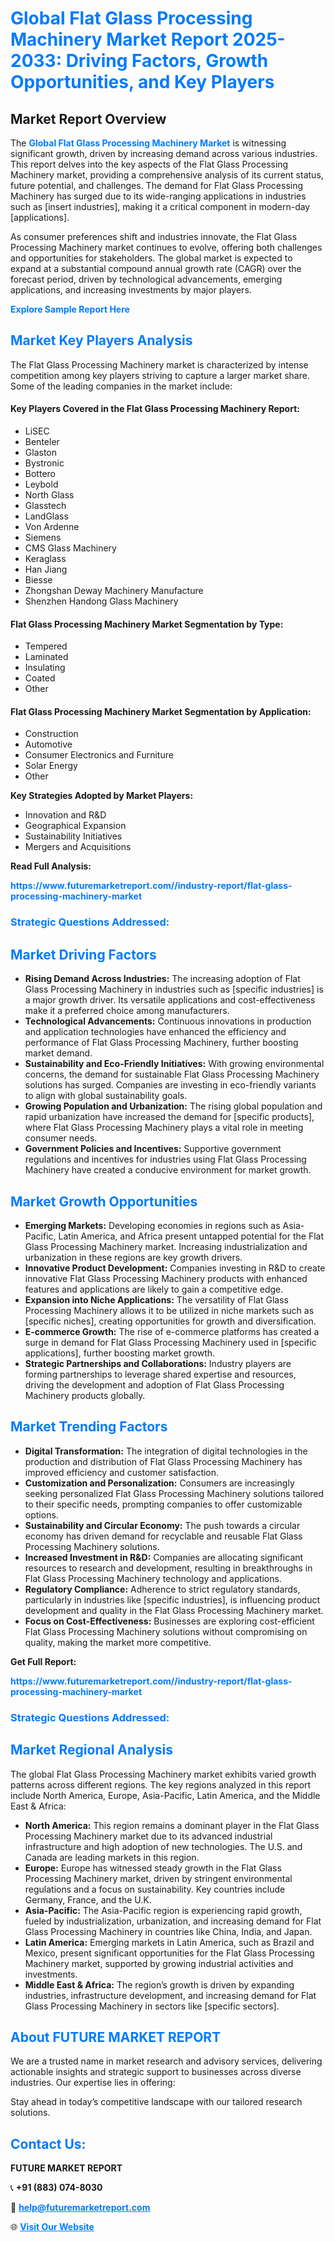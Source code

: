 <h1 style="color: #007BFF;">Global Flat Glass Processing Machinery Market Report 2025-2033: Driving Factors, Growth Opportunities, and Key Players</h1>

<section id="overview">
<h2>Market Report Overview</h2>
<p>The <a href="https://www.futuremarketreport.com//industry-report/flat-glass-processing-machinery-market" style="color: #007BFF; text-decoration: none;"><strong>Global Flat Glass Processing Machinery Market</strong></a> is witnessing significant growth, driven by increasing demand across various industries. This report delves into the key aspects of the Flat Glass Processing Machinery market, providing a comprehensive analysis of its current status, future potential, and challenges. The demand for Flat Glass Processing Machinery has surged due to its wide-ranging applications in industries such as [insert industries], making it a critical component in modern-day [applications].</p>
<p>As consumer preferences shift and industries innovate, the Flat Glass Processing Machinery market continues to evolve, offering both challenges and opportunities for stakeholders. The global market is expected to expand at a substantial compound annual growth rate (CAGR) over the forecast period, driven by technological advancements, emerging applications, and increasing investments by major players.</p>
</section>

<section id="overview">
<p><a href="https://www.futuremarketreport.com//request-sample/reportId=51472" style="color: #007BFF; text-decoration: none;"><strong>Explore Sample Report Here</strong></a></p>
</section>

<section id="key-players">
<h2 style="color: #007BFF;">Market Key Players Analysis</h2>
<p>The Flat Glass Processing Machinery market is characterized by intense competition among key players striving to capture a larger market share. Some of the leading companies in the market include:</p>
<h4>Key Players Covered in the Flat Glass Processing Machinery Report:</h4>
<ul><li>LiSEC</li><li>Benteler</li><li>Glaston</li><li>Bystronic</li><li>Bottero</li><li>Leybold</li><li>North Glass</li><li>Glasstech</li><li>LandGlass</li><li>Von Ardenne</li><li>Siemens</li><li>CMS Glass Machinery</li><li>Keraglass</li><li>Han Jiang</li><li>Biesse</li><li>Zhongshan Deway Machinery Manufacture</li><li>Shenzhen Handong Glass Machinery</li></ul>
<h4>Flat Glass Processing Machinery Market Segmentation by Type:</h4>
<ul><li>Tempered</li><li>Laminated</li><li>Insulating</li><li>Coated</li><li>Other</li></ul>

<h4>Flat Glass Processing Machinery Market Segmentation by Application:</h4>
<ul><li>Construction</li><li>Automotive</li><li>Consumer Electronics and Furniture</li><li>Solar Energy</li><li>Other</li></ul>
<p><strong>Key Strategies Adopted by Market Players:</strong></p>
<ul>
<li>Innovation and R&D</li>
<li>Geographical Expansion</li>
<li>Sustainability Initiatives</li>
<li>Mergers and Acquisitions</li>
</ul>
</section>

<section>
<p><strong>Read Full Analysis: </strong></p><a href="https://www.futuremarketreport.com//industry-report/flat-glass-processing-machinery-market" style="color: #007BFF; text-decoration: none;"><strong>https://www.futuremarketreport.com//industry-report/flat-glass-processing-machinery-market</strong></a>
<h3 style="color: #007BFF;">Strategic Questions Addressed:</h3>
</section>

<section id="driving-factors">
<h2 style="color: #007BFF;">Market Driving Factors</h2>
<ul>
<li><strong>Rising Demand Across Industries:</strong> The increasing adoption of Flat Glass Processing Machinery in industries such as [specific industries] is a major growth driver. Its versatile applications and cost-effectiveness make it a preferred choice among manufacturers.</li>
<li><strong>Technological Advancements:</strong> Continuous innovations in production and application technologies have enhanced the efficiency and performance of Flat Glass Processing Machinery, further boosting market demand.</li>
<li><strong>Sustainability and Eco-Friendly Initiatives:</strong> With growing environmental concerns, the demand for sustainable Flat Glass Processing Machinery solutions has surged. Companies are investing in eco-friendly variants to align with global sustainability goals.</li>
<li><strong>Growing Population and Urbanization:</strong> The rising global population and rapid urbanization have increased the demand for [specific products], where Flat Glass Processing Machinery plays a vital role in meeting consumer needs.</li>
<li><strong>Government Policies and Incentives:</strong> Supportive government regulations and incentives for industries using Flat Glass Processing Machinery have created a conducive environment for market growth.</li>
</ul>
</section>

<section id="growth-opportunities">
<h2 style="color: #007BFF;">Market Growth Opportunities</h2>
<ul>
<li><strong>Emerging Markets:</strong> Developing economies in regions such as Asia-Pacific, Latin America, and Africa present untapped potential for the Flat Glass Processing Machinery market. Increasing industrialization and urbanization in these regions are key growth drivers.</li>
<li><strong>Innovative Product Development:</strong> Companies investing in R&D to create innovative Flat Glass Processing Machinery products with enhanced features and applications are likely to gain a competitive edge.</li>
<li><strong>Expansion into Niche Applications:</strong> The versatility of Flat Glass Processing Machinery allows it to be utilized in niche markets such as [specific niches], creating opportunities for growth and diversification.</li>
<li><strong>E-commerce Growth:</strong> The rise of e-commerce platforms has created a surge in demand for Flat Glass Processing Machinery used in [specific applications], further boosting market growth.</li>
<li><strong>Strategic Partnerships and Collaborations:</strong> Industry players are forming partnerships to leverage shared expertise and resources, driving the development and adoption of Flat Glass Processing Machinery products globally.</li>
</ul>
</section>

<section id="trending-factors">
<h2 style="color: #007BFF;">Market Trending Factors</h2>
<ul>
<li><strong>Digital Transformation:</strong> The integration of digital technologies in the production and distribution of Flat Glass Processing Machinery has improved efficiency and customer satisfaction.</li>
<li><strong>Customization and Personalization:</strong> Consumers are increasingly seeking personalized Flat Glass Processing Machinery solutions tailored to their specific needs, prompting companies to offer customizable options.</li>
<li><strong>Sustainability and Circular Economy:</strong> The push towards a circular economy has driven demand for recyclable and reusable Flat Glass Processing Machinery solutions.</li>
<li><strong>Increased Investment in R&D:</strong> Companies are allocating significant resources to research and development, resulting in breakthroughs in Flat Glass Processing Machinery technology and applications.</li>
<li><strong>Regulatory Compliance:</strong> Adherence to strict regulatory standards, particularly in industries like [specific industries], is influencing product development and quality in the Flat Glass Processing Machinery market.</li>
<li><strong>Focus on Cost-Effectiveness:</strong> Businesses are exploring cost-efficient Flat Glass Processing Machinery solutions without compromising on quality, making the market more competitive.</li>
</ul>
</section>

<section>
<p><strong>Get Full Report: </strong></p><a href="https://www.futuremarketreport.com//industry-report/flat-glass-processing-machinery-market" style="color: #007BFF; text-decoration: none;"><strong>https://www.futuremarketreport.com//industry-report/flat-glass-processing-machinery-market</strong></a>
<h3 style="color: #007BFF;">Strategic Questions Addressed:</h3>
</section>


<section id="regional-analysis">
<h2 style="color: #007BFF;">Market Regional Analysis</h2>
<p>The global Flat Glass Processing Machinery market exhibits varied growth patterns across different regions. The key regions analyzed in this report include North America, Europe, Asia-Pacific, Latin America, and the Middle East & Africa:</p>
<ul>
<li><strong>North America:</strong> This region remains a dominant player in the Flat Glass Processing Machinery market due to its advanced industrial infrastructure and high adoption of new technologies. The U.S. and Canada are leading markets in this region.</li>
<li><strong>Europe:</strong> Europe has witnessed steady growth in the Flat Glass Processing Machinery market, driven by stringent environmental regulations and a focus on sustainability. Key countries include Germany, France, and the U.K.</li>
<li><strong>Asia-Pacific:</strong> The Asia-Pacific region is experiencing rapid growth, fueled by industrialization, urbanization, and increasing demand for Flat Glass Processing Machinery in countries like China, India, and Japan.</li>
<li><strong>Latin America:</strong> Emerging markets in Latin America, such as Brazil and Mexico, present significant opportunities for the Flat Glass Processing Machinery market, supported by growing industrial activities and investments.</li>
<li><strong>Middle East & Africa:</strong> The region’s growth is driven by expanding industries, infrastructure development, and increasing demand for Flat Glass Processing Machinery in sectors like [specific sectors].</li>
</ul>
</section>

<footer>
<h2 style="color: #007BFF;">About FUTURE MARKET REPORT</h2>
<p>We are a trusted name in market research and advisory services, delivering actionable insights and strategic support to businesses across diverse industries. Our expertise lies in offering:</p>

<p>Stay ahead in today’s competitive landscape with our tailored research solutions.</p>

<h2 style="color: #007BFF;">Contact Us:</h2>
<p><strong>FUTURE MARKET REPORT</strong></p>
<p>📞 <strong>+91 (883) 074-8030</strong></p>
<p>📧 <strong><a href="mailto:help@futuremarketreport.com" style="color: #007BFF;">help@futuremarketreport.com</a></strong></p>
<p>🌐 <strong><a href="https://www.futuremarketreport.com/" style="color: #007BFF;">Visit Our Website</a></strong></p>
</footer>